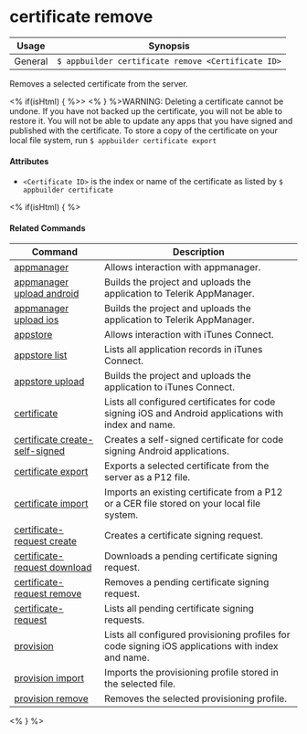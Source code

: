certificate remove
==========

Usage | Synopsis
------|-------
General | `$ appbuilder certificate remove <Certificate ID>`

Removes a selected certificate from the server.

<% if(isHtml) { %>> <% } %>WARNING: Deleting a certificate cannot be undone. If you have not backed up the certificate, you will not be able to restore it. You will not be able to update any apps that you have signed and published with the certificate. To store a copy of the certificate on your local file system, run `$ appbuilder certificate export` 

#### Attributes
* `<Certificate ID>` is the index or name of the certificate as listed by `$ appbuilder certificate`

<% if(isHtml) { %> 
#### Related Commands

Command | Description
----------|----------
[appmanager](appmanager.html) | Allows interaction with appmanager.
[appmanager upload android](appmanager-upload-android.html) | Builds the project and uploads the application to Telerik AppManager.
[appmanager upload ios](appmanager-upload-ios.html) | Builds the project and uploads the application to Telerik AppManager.
[appstore](appstore.html) | Allows interaction with iTunes Connect.
[appstore list](appstore-list.html) | Lists all application records in iTunes Connect.
[appstore upload](appstore-upload.html) | Builds the project and uploads the application to iTunes Connect.
[certificate](certificate.html) | Lists all configured certificates for code signing iOS and Android applications with index and name.
[certificate create-self-signed](certificate-create-self-signed.html) | Creates a self-signed certificate for code signing Android applications.
[certificate export](certificate-export.html) | Exports a selected certificate from the server as a P12 file.
[certificate import](certificate-import.html) | Imports an existing certificate from a P12 or a CER file stored on your local file system.
[certificate-request create](certificate-request-create.html) | Creates a certificate signing request.
[certificate-request download](certificate-request-download.html) | Downloads a pending certificate signing request.
[certificate-request remove](certificate-request-remove.html) | Removes a pending certificate signing request.
[certificate-request](certificate-request.html) | Lists all pending certificate signing requests.
[provision](provision.html) | Lists all configured provisioning profiles for code signing iOS applications with index and name.
[provision import](provision-import.html) | Imports the provisioning profile stored in the selected file.
[provision remove](provision-remove.html) | Removes the selected provisioning profile.
<% } %>
